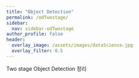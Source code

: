 ```yaml
---
title: "Object Detection"
permalink: /odTwostage/
sidebar:
  nav: sidebar-odTwostage
author_profile: false
header:
  overlay_image: /assets/images/dataScience.jpg
  overlay_filter: 0.5
---
```

Two stage Object Detection 정리
